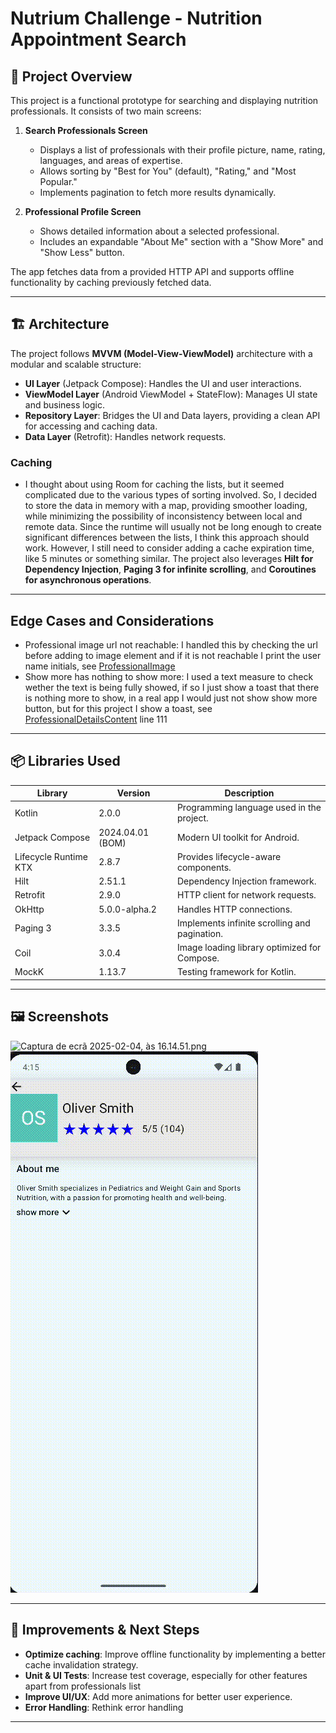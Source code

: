 # Nutrium Challenge - Nutrition Appointment Search

## 📌 Project Overview
This project is a functional prototype for searching and displaying nutrition professionals. It consists of two main screens:

1. **Search Professionals Screen**
    - Displays a list of professionals with their profile picture, name, rating, languages, and areas of expertise.
    - Allows sorting by "Best for You" (default), "Rating," and "Most Popular."
    - Implements pagination to fetch more results dynamically.

2. **Professional Profile Screen**
    - Shows detailed information about a selected professional.
    - Includes an expandable "About Me" section with a "Show More" and "Show Less" button.

The app fetches data from a provided HTTP API and supports offline functionality by caching previously fetched data.

---

## 🏗️ Architecture

The project follows **MVVM (Model-View-ViewModel)** architecture with a modular and scalable structure:

- **UI Layer** (Jetpack Compose): Handles the UI and user interactions.
- **ViewModel Layer** (Android ViewModel + StateFlow): Manages UI state and business logic.
- **Repository Layer**: Bridges the UI and Data layers, providing a clean API for accessing and caching data.
- **Data Layer** (Retrofit): Handles network requests.

### Caching

- I thought about using Room for caching the lists, but it seemed complicated due to the various types of sorting involved. So, I decided to store the data in memory with a map, providing smoother loading, while minimizing the possibility of inconsistency between local and remote data. Since the runtime will usually not be long enough to create significant differences between the lists, I think this approach should work. However, I still need to consider adding a cache expiration time, like 5 minutes or something similar.
The project also leverages **Hilt for Dependency Injection**, **Paging 3 for infinite scrolling**, and **Coroutines for asynchronous operations**.
---

## Edge Cases and Considerations

- Professional image url not reachable: I handled this by checking the url before adding to image element and if it is not reachable I print the user name initials, see [ProfessionalImage](app/src/main/java/io/github/joaogouveia89/nutriumchallengejoaogouveia/core/presentation/components/ProfessionalImage.kt)
- Show more has nothing to show more: I used a text measure to check wether the text is being fully showed, if so I just show a toast that there is nothing more to show, in a real app I would just not show show more button, but for this project I show a toast, see [ProfessionalDetailsContent](app/src/main/java/io/github/joaogouveia89/nutriumchallengejoaogouveia/professionalDetails/presenter/ProfessionalDetailsContent.kt) line 111
---

## 📦 Libraries Used

| Library               | Version          | Description                                   |  
|-----------------------|------------------|-----------------------------------------------|  
| Kotlin                | 2.0.0            | Programming language used in the project.     |  
| Jetpack Compose       | 2024.04.01 (BOM) | Modern UI toolkit for Android.                |  
| Lifecycle Runtime KTX | 2.8.7            | Provides lifecycle-aware components.          |  
| Hilt                  | 2.51.1           | Dependency Injection framework.               |  
| Retrofit              | 2.9.0            | HTTP client for network requests.             |  
| OkHttp                | 5.0.0-alpha.2    | Handles HTTP connections.                     |  
| Paging 3              | 3.3.5            | Implements infinite scrolling and pagination. |  
| Coil                  | 3.0.4            | Image loading library optimized for Compose.  |  
| MockK                 | 1.13.7           | Testing framework for Kotlin.                 |  

---

## 🖼️ Screenshots
![Captura de ecrã 2025-02-04, às 16.14.51.png](screenshots/Captura%20de%20ecra%CC%83%202025-02-04%2C%20a%CC%80s%2016.14.51.png) ![details.gif](screenshots/details.gif)

---

## 🚀 Improvements & Next Steps

- **Optimize caching**: Improve offline functionality by implementing a better cache invalidation strategy.
- **Unit & UI Tests**: Increase test coverage, especially for other features apart from professionals list
- **Improve UI/UX**: Add more animations for better user experience.
- **Error Handling**: Rethink error handling

---
